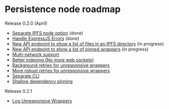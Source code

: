 # Persistence node roadmap

Release 0.2.0 (April)

- [Separate IPFS node option](https://github.com/polywrap/nodes/issues/6) (done)
- [Handle ExpressJS Errors](https://github.com/polywrap/nodes/issues/15) (done)
- [New API endpoint to show a list of files in an IPFS directory](https://github.com/polywrap/nodes/issues/5) (in progress)
- [New API endpoint to show a list of pinned wrappers](https://github.com/polywrap/nodes/issues/9) (in progress)
- [Multi-network support](https://github.com/polywrap/nodes/issues/1)
- [Better indexing (No more web sockets)](https://github.com/polywrap/nodes/issues/2)
- [Background retries for unresponsive wrappers](https://github.com/polywrap/nodes/issues/3)
- [More robust retries for unresponsive wrappers](https://github.com/polywrap/nodes/issues/4)
- [Separate CLI](https://github.com/polywrap/nodes/issues/7)
- [Shallow dependency pinning](https://github.com/polywrap/nodes/issues/8)

Release 0.2.1
- [Log Unresponsive Wrappers](https://github.com/polywrap/nodes/issues/16)
